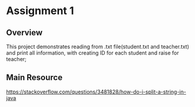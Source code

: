 # Assignment 1

## Overview

This project demonstrates reading from .txt file(student.txt and teacher.txt) and print all information, with creating ID for each student and raise for teacher;

## Main Resource
https://stackoverflow.com/questions/3481828/how-do-i-split-a-string-in-java
